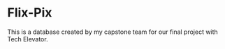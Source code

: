 # Flix-Pix
This is a database created by my capstone team for our final project with Tech Elevator.

